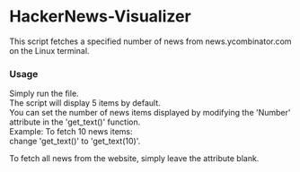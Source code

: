 # HackerNews-Visualizer
This script fetches a specified number of news from news.ycombinator.com on the Linux terminal.

<h3> <b>Usage</b> </h3>
Simply run the file. <br>
The script will display 5 items by default. <br>
You can set the number of news items displayed by modifying the 'Number' attribute in the 'get_text()' function.
<br>
Example:
To fetch 10 news items: <br>
change 'get_text()' to 'get_text(10)'. <br>

To fetch all news from the website, simply leave the attribute blank.
